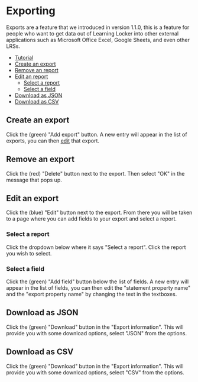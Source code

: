 ---
---

# Exporting

Exports are a feature that we introduced in version 1.1.0, this is a feature for people who want to get data out of Learning Locker into other external applications such as Microsoft Office Excel, Google Sheets, and even other LRSs.

- [Tutorial](http://learninglocker.net/2014/10/23/reports-and-exports-part-2/)
- [Create an export](#create-an-export)
- [Remove an report](#remove-an-export)
- [Edit an report](#edit-an-export)
  - [Select a report](#select-a-report)
  - [Select a field](#select-a-field)
- [Download as JSON](#download-as-json)
- [Download as CSV](#download-as-csv)

## Create an export
Click the (green) "Add export" button. A new entry will appear in the list of exports, you can then [edit](#edit-a-export) that export.

## Remove an export
Click the (red) "Delete" button next to the export. Then select "OK" in the message that pops up.

## Edit an export
Click the (blue) "Edit" button next to the export. From there you will be taken to a page where you can add fields to your export and select a report.

### Select a report
Click the dropdown below where it says "Select a report". Click the report you wish to select.

### Select a field
Click the (green) "Add field" button below the list of fields. A new entry will appear in the list of fields, you can then edit the "statement property name" and the "export property name" by changing the text in the textboxes.

## Download as JSON
Click the (green) "Download" button in the "Export information". This will provide you with some download options, select "JSON" from the options.

## Download as CSV
Click the (green) "Download" button in the "Export information". This will provide you with some download options, select "CSV" from the options.
